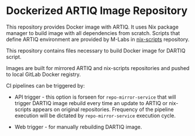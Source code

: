 
# Dockerized ARTIQ Image Repository

This repository provides Docker image with ARTIQ. It uses Nix package manager
to build image with all dependencies from scratch. Scripts that define ARTIQ
environment are provided by M-Labs in 
[nix-scripts](https://git.m-labs.hk/M-Labs/nix-scripts) repository.





This repository contains files necessary to build Docker image for DARTIQ script.

Images are built for mirrored ARTIQ and nix-scripts repositories and pushed to local GitLab Docker registry.

CI pipelines can be triggered by:

* API trigger - this option is forseen for `repo-mirror-service` that will trigger DARTIQ image rebuild every time an update to ARTIQ or nix-scripts appears on original repositories. Frequency of the pipeline execution will be dictated by `repo-mirror-service` execution cycle.

* Web trigger - for manually rebuilding DARTIQ image.


